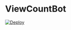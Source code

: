 # ViewCountBot

[![Deploy](https://www.herokucdn.com/deploy/button.svg)](https://dashboard.heroku.com/new?button-url=https%3A%2F%2Fgithub.com%2FNew-dev0%2FArchived&template=https%3A%2F%2Fgithub.com%2FCuTePsYcHo_110%2FViewCountBot)
